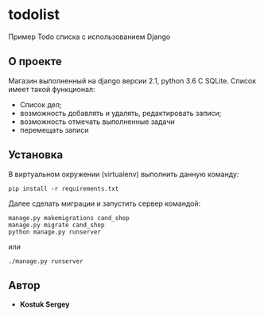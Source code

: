 # todolist

Пример Todo списка с использованием Django

## О проекте

Магазин выполненный на django версии 2.1, python 3.6 С SQLite.
Список имеет такой функционал:
- Cписок дел;
- возможность добавлять и удалять, редактировать записи;
- возможность отмечать выполненные задачи
- перемещать записи 

## Установка

В виртуальном окружении (virtualenv) выполнить данную команду:
```
pip install -r requirements.txt
```
Далее сделать миграции и запустить сервер командой:
```
manage.py makemigrations cand_shop
manage.py migrate cand_shop
python manage.py runserver
```
или
```
./manage.py runserver
```


## Автор

* **Kostuk Sergey**
